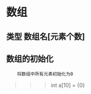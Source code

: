 数组
=====
类型 数组名[元素个数]
---------------------

数组的初始化
------------
```
    将数组中所有元素初始化为0
```
>>>int a[10] = {0}